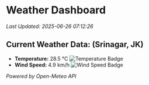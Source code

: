 
# Weather Dashboard

_Last Updated: 2025-06-26 07:12:26_

## Current Weather Data: (Srinagar, JK)
- **Temperature:** 28.5 °C ![Temperature Badge](https://img.shields.io/badge/Temperature-Medium%20Temp-green)
- **Wind Speed:** 4.9 km/h ![Wind Speed Badge](https://img.shields.io/badge/Wind%20Speed-Light%20Wind-blue)

*Powered by Open-Meteo API*
